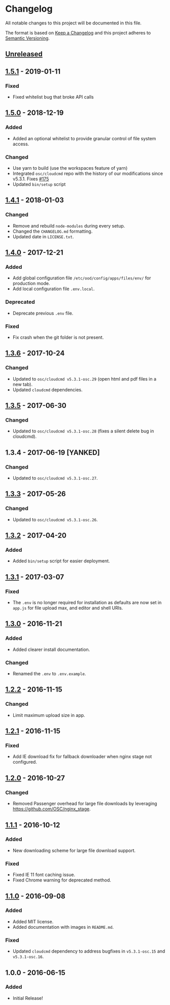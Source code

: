 # Changelog

All notable changes to this project will be documented in this file.

The format is based on [Keep a Changelog](http://keepachangelog.com/en/1.0.0/)
and this project adheres to [Semantic Versioning](http://semver.org/spec/v2.0.0.html).

## [Unreleased]
## [1.5.1] - 2019-01-11
### Fixed
- Fixed whitelist bug that broke API calls

## [1.5.0] - 2018-12-19
### Added
- Added an optional whitelist to provide granular control of file system access.

### Changed
- Use yarn to build (use the workspaces feature of yarn)
- Integrated `osc/cloudcmd` repo with the history of our modifications since v5.3.1. Fixes [#175](https://github.com/OSC/ood-fileexplorer/issues/175)
- Updated `bin/setup` script

## [1.4.1] - 2018-01-03
### Changed
- Remove and rebuild `node-modules` during every setup.
- Changed the `CHANGELOG.md` formatting.
- Updated date in `LICENSE.txt`.

## [1.4.0] - 2017-12-21
### Added
- Add global configuration file `/etc/ood/config/apps/files/env/` for
  production mode.
- Add local configuration file `.env.local`.

### Deprecated
- Deprecate previous `.env` file.

### Fixed
- Fix crash when the git folder is not present.

## [1.3.6] - 2017-10-24
### Changed
- Updated to `osc/cloudcmd v5.3.1-osc.29` (open html and pdf files in a new
  tab).
- Updated `cloudcmd` dependencies.

## [1.3.5] - 2017-06-30
### Changed
- Updated to `osc/cloudcmd v5.3.1-osc.28` (fixes a silent delete bug in
  cloudcmd).

## 1.3.4 - 2017-06-19 [YANKED]
### Changed
- Updated to `osc/cloudcmd v5.3.1-osc.27`.

## [1.3.3] - 2017-05-26
### Changed
- Updated to `osc/cloudcmd v5.3.1-osc.26`.

## [1.3.2] - 2017-04-20
### Added
- Added `bin/setup` script for easier deployment.

## [1.3.1] - 2017-03-07
### Fixed
- The `.env` is no longer required for installation as defaults are now set in
  `app.js` for file upload max, and editor and shell URIs.

## [1.3.0] - 2016-11-21
### Added
- Added clearer install documentation.

### Changed
- Renamed the `.env` to `.env.example`.

## [1.2.2] - 2016-11-15
### Changed
- Limit maximum upload size in app.

## [1.2.1] - 2016-11-15
### Fixed
- Add IE download fix for fallback downloader when nginx stage not configured.

## [1.2.0] - 2016-10-27
### Changed
- Removed Passenger overhead for large file downloads by leveraging
  https://github.com/OSC/nginx_stage.

## [1.1.1] - 2016-10-12
### Added
- New downloading scheme for large file download support.

### Fixed
- Fixed IE 11 font caching issue.
- Fixed Chrome warning for deprecated method.

## [1.1.0] - 2016-09-08
### Added
- Added MIT license.
- Added documentation with images in `README.md`.

### Fixed
- Updated `cloudcmd` dependency to address bugfixes in `v5.3.1-osc.15` and
  `v5.3.1-osc.16`.

## 1.0.0 - 2016-06-15
### Added
- Initial Release!

[Unreleased]: https://github.com/OSC/ood-fileexplorer/compare/v1.5.1...HEAD
[1.5.1]: https://github.com/OSC/ood-fileexplorer/compare/v1.5.0...v1.5.1
[1.5.0]: https://github.com/OSC/ood-fileexplorer/compare/v1.4.1...v1.5.0
[1.4.1]: https://github.com/OSC/ood-fileexplorer/compare/v1.4.0...v1.4.1
[1.4.0]: https://github.com/OSC/ood-fileexplorer/compare/v1.3.6...v1.4.0
[1.3.6]: https://github.com/OSC/ood-fileexplorer/compare/v1.3.5...v1.3.6
[1.3.5]: https://github.com/OSC/ood-fileexplorer/compare/v1.3.3...v1.3.5
[1.3.3]: https://github.com/OSC/ood-fileexplorer/compare/v1.3.2...v1.3.3
[1.3.2]: https://github.com/OSC/ood-fileexplorer/compare/v1.3.1...v1.3.2
[1.3.1]: https://github.com/OSC/ood-fileexplorer/compare/v1.3.0...v1.3.1
[1.3.0]: https://github.com/OSC/ood-fileexplorer/compare/v1.2.2...v1.3.0
[1.2.2]: https://github.com/OSC/ood-fileexplorer/compare/v1.2.1...v1.2.2
[1.2.1]: https://github.com/OSC/ood-fileexplorer/compare/v1.2.0...v1.2.1
[1.2.0]: https://github.com/OSC/ood-fileexplorer/compare/v1.1.1...v1.2.0
[1.1.1]: https://github.com/OSC/ood-fileexplorer/compare/v1.1.0...v1.1.1
[1.1.0]: https://github.com/OSC/ood-fileexplorer/compare/v1.0.0...v1.1.0
